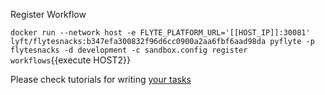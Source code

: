 Register Workflow

`docker run --network host -e FLYTE_PLATFORM_URL='[[HOST_IP]]:30081' lyft/flytesnacks:b347efa300832f96d6cc0900a2aa6fbf6aad98da pyflyte -p flytesnacks -d development -c sandbox.config register workflows`{{execute HOST2}}

Please check tutorials for writing [your tasks ](https://lyft.github.io/flyte/user/getting_started/create_first.html)